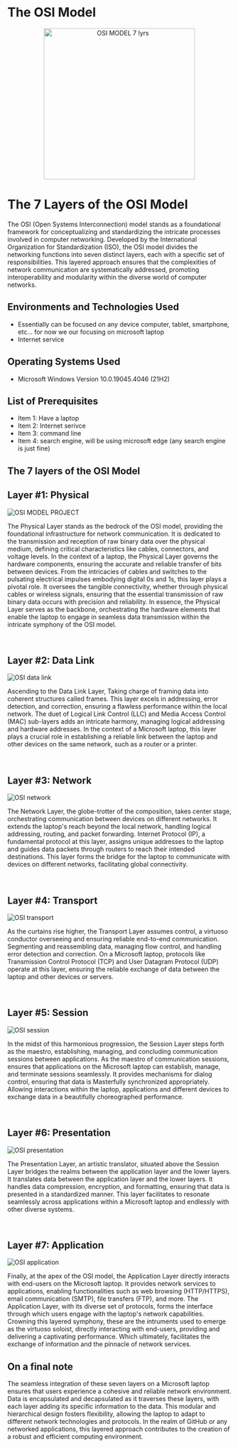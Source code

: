 # The OSI Model 

<p align="center">
<img \<img width="340" alt="OSI MODEL 7 lyrs" src="https://github.com/AlexisVal08/The-OSI-Model-/assets/135868956/af698aab-43f5-4956-815c-6ae77e7f5889"
/>
</p>

<h1> The 7 Layers of the OSI Model</h1>
The OSI (Open Systems Interconnection) model stands as a foundational framework for conceptualizing and standardizing the intricate processes involved in computer networking. Developed by the International Organization for Standardization (ISO), the OSI model divides the networking functions into seven distinct layers, each with a specific set of responsibilities. This layered approach ensures that the complexities of network communication are systematically addressed, promoting interoperability and modularity within the diverse world of computer networks.


<h2>Environments and Technologies Used</h2>

- Essentially can be focused on any device computer, tablet, smartphone, etc... for now we our focusing on microsoft laptop
- Internet service 

<h2>Operating Systems Used </h2>

- Microsoft Windows Version 10.0.19045.4046 </b> (21H2)

<h2>List of Prerequisites</h2>

- Item 1: Have a laptop 
- Item 2: Internet serivce 
- Item 3: command line 
- Item 4: search engine, will be using microsoft edge (any search engine is just fine)

<h2> The 7 layers of the OSI Model</h2>

<h2> Layer #1: Physical </h2>

![OSI MODEL PROJECT](https://github.com/AlexisVal08/The-OSI-Model-/assets/135868956/36c76074-470e-4dce-9ab3-9452a0f91142)



The Physical Layer stands as the bedrock of the OSI model, providing the foundational infrastructure for network communication. It is dedicated to the transmission and reception of raw binary data over the physical medium, defining critical characteristics like cables, connectors, and voltage levels. In the context of a laptop, the Physical Layer governs the hardware components, ensuring the accurate and reliable transfer of bits between devices. From the intricacies of cables and switches to the pulsating electrical impulses embodying digital 0s and 1s, this layer plays a pivotal role. It oversees the tangible connectivity, whether through physical cables or wireless signals, ensuring that the essential transmission of raw binary data occurs with precision and reliability. In essence, the Physical Layer serves as the backbone, orchestrating the hardware elements that enable the laptop to engage in seamless data transmission within the intricate symphony of the OSI model.
</p>
<br />

<h2> Layer #2: Data Link </h2>

![OSI data link](https://github.com/AlexisVal08/The-OSI-Model-/assets/135868956/1958b713-2cdb-429d-942b-2097a82cc6e8)

Ascending to the Data Link Layer, Taking charge of framing data into coherent structures called frames. This layer excels in addressing, error detection, and correction, ensuring a flawless performance within the local network. The duet of Logical Link Control (LLC) and Media Access Control (MAC) sub-layers adds an intricate harmony, managing logical addressing and hardware addresses. In the context of a Microsoft laptop, this layer plays a crucial role in establishing a reliable link between the laptop and other devices on the same network, such as a router or a printer. 
</p>
<br />

<h2> Layer #3: Network </h2>

![OSI network](https://github.com/AlexisVal08/The-OSI-Model-/assets/135868956/e811c2a4-4822-4d7f-a2d1-33d28e0def13)

The Network Layer, the globe-trotter of the composition, takes center stage, orchestrating communication between devices on different networks. It extends the laptop's reach beyond the local network, handling logical addressing, routing, and packet forwarding. Internet Protocol (IP), a fundamental protocol at this layer, assigns unique addresses to the laptop and guides data packets through routers to reach their intended destinations. This layer forms the bridge for the laptop to communicate with devices on different networks, facilitating global connectivity.
</p>
<br />

<h2> Layer #4: Transport </h2>

![OSI transport](https://github.com/AlexisVal08/The-OSI-Model-/assets/135868956/b74eda6a-be4d-49dc-8d24-99caf83c19f7)

As the curtains rise higher, the Transport Layer assumes control, a virtuoso conductor overseeing and ensuring reliable end-to-end communication. Segmenting and reassembling data, managing flow control, and handling error detection and correction. On a Microsoft laptop, protocols like Transmission Control Protocol (TCP) and User Datagram Protocol (UDP) operate at this layer, ensuring the reliable exchange of data between the laptop and other devices or servers.
</p>
<br />

<h2> Layer #5: Session </h2>

![OSI session](https://github.com/AlexisVal08/The-OSI-Model-/assets/135868956/0c12a983-a381-487d-bea8-f8ea74690de0)

In the midst of this harmonious progression, the Session Layer steps forth as the maestro, establishing, managing, and concluding communication sessions between applications. As the maestro of communication sessions, ensures that applications on the Microsoft laptop can establish, manage, and terminate sessions seamlessly. It provides mechanisms for dialog control, ensuring that data is Masterfully synchronized appropriately. Allowing interactions within the laptop, applications and different devices to exchange data in a beautifully choreographed performance. 
</p>
<br />

<h2> Layer #6: Presentation </h2>

![OSI presentation](https://github.com/AlexisVal08/The-OSI-Model-/assets/135868956/1f05d9a3-4e61-4c9c-85f0-c157e3eb64ea)

The Presentation Layer, an artistic translator, situated above the Session Layer bridges the realms between the application layer and the lower layers. It translates data between the application layer and the lower layers. It handles data compression, encryption, and formatting, ensuring that data is presented in a standardized manner. This layer facilitates to resonate seamlessly across applications within a Microsoft laptop and endlessly with other diverse systems.
</p>
<br />

<h2> Layer #7: Application </h2>

![OSI application](https://github.com/AlexisVal08/The-OSI-Model-/assets/135868956/149c8a08-cb19-4468-978d-ae5b0eb04540)

Finally, at the apex of the OSI model, the Application Layer directly interacts with end-users on the Microsoft laptop. It provides network services to applications, enabling functionalities such as web browsing (HTTP/HTTPS), email communication (SMTP), file transfers (FTP), and more. The Application Layer, with its diverse set of protocols, forms the interface through which users engage with the laptop's network capabilities. Crowning this layered symphony, these are the intruments used to  emerge as the virtuoso soloist, directly interacting with end-users, providing and delivering a captivating performance. Which ultimately, facilitates the exchange of information and the pinnacle of network services.
<br />

<h2> On a final note </h2>

The seamless integration of these seven layers on a Microsoft laptop ensures that users experience a cohesive and reliable network environment. Data is encapsulated and decapsulated as it traverses these layers, with each layer adding its specific information to the data. This modular and hierarchical design fosters flexibility, allowing the laptop to adapt to different network technologies and protocols. In the realm of GitHub or any networked applications, this layered approach contributes to the creation of a robust and efficient computing environment.
